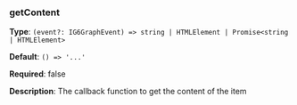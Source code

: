 ### getContent

**Type**: `(event?: IG6GraphEvent) => string | HTMLElement | Promise<string | HTMLElement>`

**Default**: `() => '...'`

**Required**: false

**Description**: The callback function to get the content of the item
